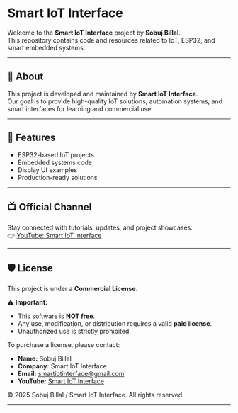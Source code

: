 # Smart IoT Interface  

Welcome to the **Smart IoT Interface** project by **Sobuj Billal**.  
This repository contains code and resources related to IoT, ESP32, and smart embedded systems.  

---

## 📌 About  
This project is developed and maintained by **Smart IoT Interface**.  
Our goal is to provide high-quality IoT solutions, automation systems, and smart interfaces for learning and commercial use.  

---

## 🚀 Features  
- ESP32-based IoT projects  
- Embedded systems code  
- Display UI examples  
- Production-ready solutions  

---

## 📺 Official Channel  
Stay connected with tutorials, updates, and project showcases:  
👉 [YouTube: Smart IoT Interface](https://youtube.com/@smartiotinterface?si=c8IsURUSuTD4RzeM)  

---

## 🛡 License  
This project is under a **Commercial License**.  

⚠️ **Important:**  
- This software is **NOT free**.  
- Any use, modification, or distribution requires a valid **paid license**.  
- Unauthorized use is strictly prohibited.  

To purchase a license, please contact:  
- **Name:** Sobuj Billal  
- **Company:** Smart IoT Interface  
- **Email:** smartiotinterface@gmail.com  
- **YouTube:** [Smart IoT Interface](https://youtube.com/@smartiotinterface?si=c8IsURUSuTD4RzeM)  

© 2025 Sobuj Billal / Smart IoT Interface. All rights reserved.  

---
